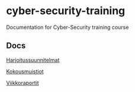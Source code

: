# cyber-security-training
Documentation for Cyber-Security training course

## Docs
[Harjoitussuunnitelmat](Docs/word/Harjoitussuunnitelmat)

[Kokousmuistiot](Docs/word/Kokousmuistiot)

[Viikkoraportit](Docs/word/Viikkoraportit)
